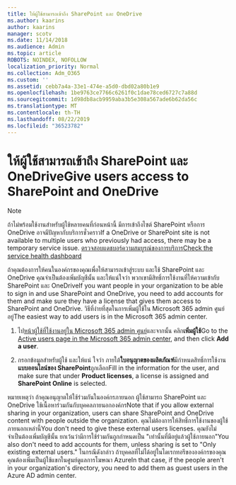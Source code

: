 ```yaml
---
title: ให้ผู้ใช้สามารถเข้าถึง SharePoint และ OneDrive
ms.author: kaarins
author: kaarins
manager: scotv
ms.date: 11/14/2018
ms.audience: Admin
ms.topic: article
ROBOTS: NOINDEX, NOFOLLOW
localization_priority: Normal
ms.collection: Adm_O365
ms.custom: ''
ms.assetid: cebb7a4a-33e1-474e-a5d0-dbd02a80b1e9
ms.openlocfilehash: 1be9763ce7766c6261f0c1dae78ced6727c7a88d
ms.sourcegitcommit: 1d98db8acb9959aba3b5e308a567ade6b62da56c
ms.translationtype: MT
ms.contentlocale: th-TH
ms.lasthandoff: 08/22/2019
ms.locfileid: "36523782"
---
```

# <a name="give-users-access-to-sharepoint-and-onedrive"></a><span data-ttu-id="af0ee-102">ให้ผู้ใช้สามารถเข้าถึง SharePoint และ OneDrive</span><span class="sxs-lookup"><span data-stu-id="af0ee-102">Give users access to SharePoint and OneDrive</span></span>

> [!NOTE]
> <span data-ttu-id="af0ee-103">ถ้าไม่พร้อมใช้งานสำหรับผู้ใช้หลายคนที่ก่อนหน้านี้ มีการเข้าถึงไซต์ SharePoint หรือการ OneDrive อาจมีปัญหากับบริการชั่วคราว</span><span class="sxs-lookup"><span data-stu-id="af0ee-103">If a OneDrive or SharePoint site is not available to multiple users who previously had access, there may be a temporary service issue.</span></span> [<span data-ttu-id="af0ee-104">ตรวจสอบแดชบอร์ความสมบูรณ์ของการบริการ</span><span class="sxs-lookup"><span data-stu-id="af0ee-104">Check the service health dashboard</span></span>](https://portal.office.com/adminportal/home#/servicehealth)
  
<span data-ttu-id="af0ee-105">ถ้าคุณต้องการให้คนในองค์กรของคุณเพื่อให้สามารถเข้าสู่ระบบ และใช้ SharePoint และ OneDrive คุณจำเป็นต้องเพิ่มบัญชีนั้น และให้แน่ใจว่า พวกเขามีสิทธิ์การใช้งานที่ให้ความเข้ากับ SharePoint และ OneDrive</span><span class="sxs-lookup"><span data-stu-id="af0ee-105">If you want people in your organization to be able to sign in and use SharePoint and OneDrive, you need to add accounts for them and make sure they have a license that gives them access to SharePoint and OneDrive.</span></span> <span data-ttu-id="af0ee-106">วิธีที่ง่ายที่สุดในการเพิ่มผู้ใช้ใน Microsoft 365 admin ศูนย์อยู่</span><span class="sxs-lookup"><span data-stu-id="af0ee-106">The easiest way to add users is in the Microsoft 365 admin center.</span></span>
  
1. <span data-ttu-id="af0ee-107">ไป[หน้าผู้ใช้ที่ใช้งานอยู่ใน Microsoft 365 admin ศูนย์](https://portal.office.com/adminportal/home#/users)และจากนั้น คลิก**เพิ่มผู้ใช้**</span><span class="sxs-lookup"><span data-stu-id="af0ee-107">Go to the [Active users page in the Microsoft 365 admin center](https://portal.office.com/adminportal/home#/users), and then click **Add a user**.</span></span>
    
2. <span data-ttu-id="af0ee-108">กรอกข้อมูลสำหรับผู้ใช้ และให้แน่ ใจว่า ภายใต้**ใบอนุญาตของผลิตภัณฑ์**มีกำหนดสิทธิ์การใช้งาน**แบบออนไลน์ของ SharePoint**ถูกเลือก</span><span class="sxs-lookup"><span data-stu-id="af0ee-108">Fill in the information for the user, and make sure that under **Product licenses**, a license is assigned and **SharePoint Online** is selected.</span></span> 
    
<span data-ttu-id="af0ee-109">หมายเหตุว่า ถ้าคุณอนุญาตให้ใช้ร่วมกันในองค์กรภายนอก ผู้ใช้สามารถ SharePoint และ OneDrive ใช้เนื้อหาร่วมกันกับบุคคลภายนอกองค์กร</span><span class="sxs-lookup"><span data-stu-id="af0ee-109">Note that if you allow external sharing in your organization, users can share SharePoint and OneDrive content with people outside the organization.</span></span> <span data-ttu-id="af0ee-110">คุณไม่ต้องการให้สิทธิ์การใช้งานของผู้ใช้ภายนอกเหล่านี้</span><span class="sxs-lookup"><span data-stu-id="af0ee-110">You don't need to give these external users licenses.</span></span> <span data-ttu-id="af0ee-111">คุณยังไม่จำเป็นต้องเพิ่มบัญชีนั้น ยกเว้นว่ามีการใช้ร่วมกันถูกกำหนดเป็น "เท่านั้นที่มีอยู่แล้วผู้ใช้ภายนอก"</span><span class="sxs-lookup"><span data-stu-id="af0ee-111">You also don't need to add accounts for them, unless sharing is set to "Only existing external users."</span></span> <span data-ttu-id="af0ee-112">ในกรณีดังกล่าว ถ้าบุคคลที่ไม่ได้อยู่ในไดเรกทอรีขององค์กรของคุณ คุณต้องเพิ่มเป็นผู้ใช้แขกในศูนย์ดูแลการโฆษณา Azure</span><span class="sxs-lookup"><span data-stu-id="af0ee-112">In that case, if the people aren't in your organization's directory, you need to add them as guest users in the Azure AD admin center.</span></span>
  

